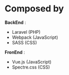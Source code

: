 # Composed by

**BackEnd** : 
* Laravel		(PHP)
* Webpack		(JavaScript)
* SASS			(CSS)

**FronEnd** :
* Vue.js 		(JavaScript)
* Spectre.css 	(CSS)